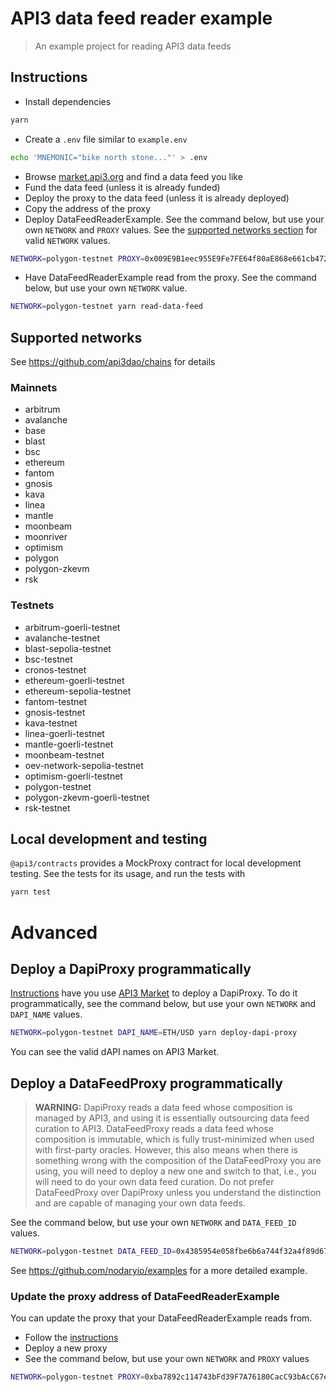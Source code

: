 # API3 data feed reader example

> An example project for reading API3 data feeds

## Instructions

- Install dependencies

```sh
yarn
```

- Create a `.env` file similar to `example.env`

```sh
echo 'MNEMONIC="bike north stone..."' > .env
```

- Browse [market.api3.org](https://market.api3.org/dapis) and find a data feed you like
- Fund the data feed (unless it is already funded)
- Deploy the proxy to the data feed (unless it is already deployed)
- Copy the address of the proxy
- Deploy DataFeedReaderExample.
  See the command below, but use your own `NETWORK` and `PROXY` values.
  See the [supported networks section](#supported-networks) for valid `NETWORK` values.

```sh
NETWORK=polygon-testnet PROXY=0x009E9B1eec955E9Fe7FE64f80aE868e661cb4729 yarn deploy
```

- Have DataFeedReaderExample read from the proxy.
  See the command below, but use your own `NETWORK` value.

```sh
NETWORK=polygon-testnet yarn read-data-feed
```

## Supported networks

See https://github.com/api3dao/chains for details

### Mainnets

- arbitrum
- avalanche
- base
- blast
- bsc
- ethereum
- fantom
- gnosis
- kava
- linea
- mantle
- moonbeam
- moonriver
- optimism
- polygon
- polygon-zkevm
- rsk

### Testnets

- arbitrum-goerli-testnet
- avalanche-testnet
- blast-sepolia-testnet
- bsc-testnet
- cronos-testnet
- ethereum-goerli-testnet
- ethereum-sepolia-testnet
- fantom-testnet
- gnosis-testnet
- kava-testnet
- linea-goerli-testnet
- mantle-goerli-testnet
- moonbeam-testnet
- oev-network-sepolia-testnet
- optimism-goerli-testnet
- polygon-testnet
- polygon-zkevm-goerli-testnet
- rsk-testnet

## Local development and testing

`@api3/contracts` provides a MockProxy contract for local development testing.
See the tests for its usage, and run the tests with

```sh
yarn test
```

# Advanced

## Deploy a DapiProxy programmatically

[Instructions](#instructions) have you use [API3 Market](https://market.api3.org/dapis) to deploy a DapiProxy.
To do it programmatically, see the command below, but use your own `NETWORK` and `DAPI_NAME` values.

```sh
NETWORK=polygon-testnet DAPI_NAME=ETH/USD yarn deploy-dapi-proxy
```

You can see the valid dAPI names on API3 Market.

## Deploy a DataFeedProxy programmatically

> **WARNING:** DapiProxy reads a data feed whose composition is managed by API3, and using it is essentially outsourcing data feed curation to API3.
> DataFeedProxy reads a data feed whose composition is immutable, which is fully trust-minimized when used with first-party oracles.
> However, this also means when there is something wrong with the composition of the DataFeedProxy you are using, you will need to deploy a new one and switch to that, i.e., you will need to do your own data feed curation.
> Do not prefer DataFeedProxy over DapiProxy unless you understand the distinction and are capable of managing your own data feeds.

See the command below, but use your own `NETWORK` and `DATA_FEED_ID` values.

```sh
NETWORK=polygon-testnet DATA_FEED_ID=0x4385954e058fbe6b6a744f32a4f89d67aad099f8fb8b23e7ea8dd366ae88151d yarn deploy-data-feed-proxy
```

See https://github.com/nodaryio/examples for a more detailed example.

### Update the proxy address of DataFeedReaderExample

You can update the proxy that your DataFeedReaderExample reads from.

- Follow the [instructions](#instructions)
- Deploy a new proxy
- See the command below, but use your own `NETWORK` and `PROXY` values

```sh
NETWORK=polygon-testnet PROXY=0xba7892c114743bFd39F7A76180CacC93bAcC67e0 yarn update-proxy
```
